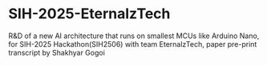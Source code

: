 # SIH-2025-EternalzTech
R&amp;D of a new AI architecture that runs on smallest MCUs like Arduino Nano, for SIH-2025 Hackathon(SIH2506) with team EternalzTech, paper pre-print transcript by Shakhyar Gogoi
